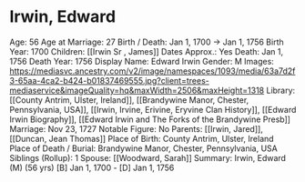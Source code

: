 # Irwin, Edward

Age: 56
Age at Marriage: 27
Birth / Death: Jan 1, 1700 → Jan 1, 1756
Birth Year: 1700
Children: [[Irwin Sr , James]]
Dates Approx.: Yes
Death: Jan 1, 1756
Death Year: 1756
Display Name: Edward Irwin
Gender: M
Images: https://mediasvc.ancestry.com/v2/image/namespaces/1093/media/63a7d2f3-65aa-4ca2-b424-b01837469555.jpg?client=trees-mediaservice&imageQuality=hq&maxWidth=2506&maxHeight=1318
Library: [[County Antrim, Ulster, Ireland]], [[Brandywine Manor, Chester, Pennsylvania, USA]], [[Irwin, Irvine, Erivine, Eryvine Clan History]], [[Edward Irwin Biography]], [[Edward Irwin and The Forks of the Brandywine Presb]]
Marriage: Nov 23, 1727
Notable Figure: No
Parents: [[Irwin, Jared]], [[Duncan, Jean Thomas]]
Place of Birth: County Antrim, Ulster, Ireland
Place of Death / Burial: Brandywine Manor, Chester, Pennsylvania, USA
Siblings (Rollup): 1
Spouse: [[Woodward, Sarah]]
Summary: Irwin, Edward (M) (56 yrs)
[B] Jan 1, 1700 - [D] Jan 1, 1756